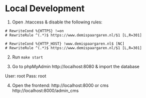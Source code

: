 # Local Development

1. Open .htaccess & disable the following rules:

```
# RewriteCond %{HTTPS} !=on
# RewriteRule ^(.*)$ https://www.demispaargaren.nl/$1 [L,R=301]

# RewriteCond %{HTTP_HOST} !www.demispaargaren.nl$ [NC]
# RewriteRule ^(.*)$ https://www.demispaargaren.nl/$1 [L,R=301]
```

2. Run `make start`

3. Go to phpMyAdmin http://localhost:8080 & import the database

User: root
Pass: root

4. Open the frontend: http://localhost:8000 or cms http://localhost:8000/admin_cms